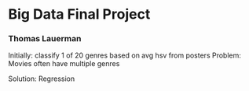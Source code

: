 # Big Data Final Project

### Thomas Lauerman

Initially: classify 1 of 20 genres based on avg hsv from posters
Problem: Movies often have multiple genres

Solution: Regression

